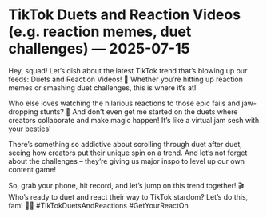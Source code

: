 # TikTok Duets and Reaction Videos (e.g. reaction memes, duet challenges) — 2025-07-15

Hey, squad! Let’s dish about the latest TikTok trend that’s blowing up our feeds: Duets and Reaction Videos! 🌟 Whether you’re hitting up reaction memes or smashing duet challenges, this is where it’s at!

Who else loves watching the hilarious reactions to those epic fails and jaw-dropping stunts? 🤣 And don’t even get me started on the duets where creators collaborate and make magic happen! It’s like a virtual jam sesh with your besties!

There’s something so addictive about scrolling through duet after duet, seeing how creators put their unique spin on a trend. And let’s not forget about the challenges – they’re giving us major inspo to level up our own content game!

So, grab your phone, hit record, and let’s jump on this trend together! 🎬 Who’s ready to duet and react their way to TikTok stardom? Let’s do this, fam! 💃🕺 #TikTokDuetsAndReactions #GetYourReactOn